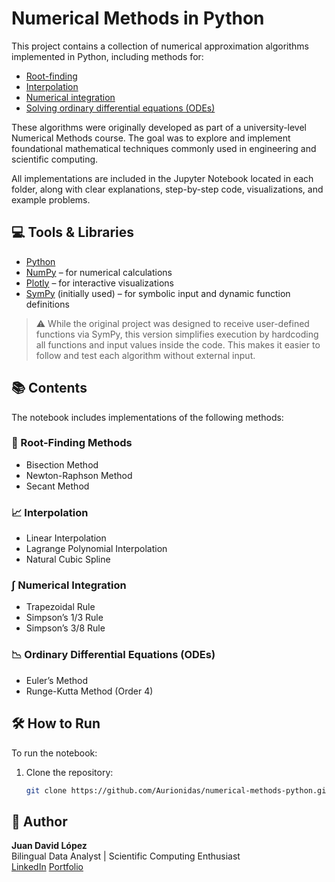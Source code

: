 # Numerical Methods in Python

This project contains a collection of numerical approximation algorithms implemented in Python, including methods for:

- [Root-finding](https://github.com/Aurionidas/numerical-methods-python/tree/main/roots)
- [Interpolation](https://github.com/Aurionidas/numerical-methods-python/tree/main/interpolation)
- [Numerical integration](https://github.com/Aurionidas/numerical-methods-python/tree/main/integration)
- [Solving ordinary differential equations (ODEs)](https://github.com/Aurionidas/numerical-methods-python/tree/main/odes)

These algorithms were originally developed as part of a university-level Numerical Methods course. The goal was to explore and implement foundational mathematical techniques commonly used in engineering and scientific computing.

All implementations are included in the Jupyter Notebook located in each folder, along with clear explanations, step-by-step code, visualizations, and example problems.

## 💻 Tools & Libraries

- [Python](https://www.python.org/)
- [NumPy](https://numpy.org/) – for numerical calculations  
- [Plotly](https://plotly.com/python/) – for interactive visualizations  
- [SymPy](https://www.sympy.org/) (initially used) – for symbolic input and dynamic function definitions  

> ⚠️ While the original project was designed to receive user-defined functions via SymPy, this version simplifies execution by hardcoding all functions and input values inside the code. This makes it easier to follow and test each algorithm without external input.

## 📚 Contents

The notebook includes implementations of the following methods:

### 🔢 Root-Finding Methods
- Bisection Method
- Newton-Raphson Method
- Secant Method

### 📈 Interpolation
- Linear Interpolation
- Lagrange Polynomial Interpolation
- Natural Cubic Spline

### ∫ Numerical Integration
- Trapezoidal Rule
- Simpson’s 1/3 Rule
- Simpson’s 3/8 Rule

### 📉 Ordinary Differential Equations (ODEs)
- Euler’s Method
- Runge-Kutta Method (Order 4)

## 🛠️ How to Run

To run the notebook:

1. Clone the repository:
   ```bash
   git clone https://github.com/Aurionidas/numerical-methods-python.git


## 👤 Author

**Juan David López**  
Bilingual Data Analyst | Scientific Computing Enthusiast  
[LinkedIn](https://www.linkedin.com/in/juan-davd-lopez)  [Portfolio](https://github.com/Aurionidas/juanlopez-portfolio)
